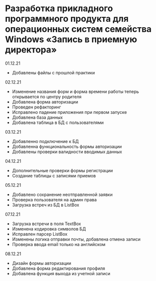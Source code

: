# Разработка прикладного программного продукта для операционных систем семейства Windows «Запись в приемную директора»

01.12.21

- Добавлены файлы с прошлой практики

02.12.21

- Изменение названия форм и форма времени работы теперь открывается по центру родителя
- Добавлена форма авторизации
- Проведен рефакторинг
- Исправлено падение приложения при первом запуске
- Добавлена база данных
- Добавлена таблица в БД с пользователями

03.12.21

- Добавленно подключение к БД
- Добавленна функциональность формы авторизации
- Добавлены проверки валидности вводимых данных

04.12.21

- Дополнительные проверки формы регистрации
- Создание таблицы с записями приемов

05.12.21

- Добавлено сохранение неотправленной заявки
- Проверка пользователя на админ права
- Загрузка встреч из БД в ListBox

07.12.21

- Загрузка встречи в поля TextBox
- Изменена кодировка символов БД
- Исправлен парсер ListBox
- Изменены логика отправки почты, добавлена отмена записи
- Проверка ввода email только на английском

08.12.21

- Дизайн формы авторизации
- Добавлена форма редактирования профиля
- Добавлена функция выхода из учетной записи
